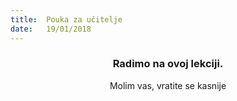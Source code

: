 ```yaml
---
title:  Pouka za učitelje
date:   19/01/2018
---
```


### <center>Radimo na ovoj lekciji.</center>
<center>Molim vas, vratite se kasnije</center>